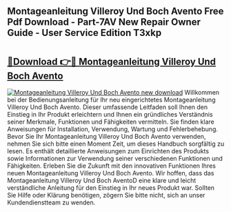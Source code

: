 ## Montageanleitung Villeroy Und Boch Avento Free Pdf Download - Part-7AV New Repair Owner Guide - User Service Edition T3xkp

# <h2><a href="http://df83ue.blite.top/?on=Montageanleitung+Villeroy+Und+Boch+Avento">🔗Download 👉🔴 Montageanleitung Villeroy Und Boch Avento</a></h2>

[![Montageanleitung Villeroy Und Boch Avento new download](https://i.imgur.com/lujVjoI.png)](http://df83ue.blite.top/?on=Montageanleitung+Villeroy+Und+Boch+Avento)
Willkommen bei der Bedienungsanleitung für Ihr neu eingerichtetes Montageanleitung Villeroy Und Boch Avento. Dieser umfassende Leitfaden soll Ihnen den Einstieg in Ihr Produkt erleichtern und Ihnen ein gründliches Verständnis seiner Merkmale, Funktionen und Fähigkeiten vermitteln. Sie finden klare Anweisungen für Installation, Verwendung, Wartung und Fehlerbehebung. Bevor Sie Ihr Montageanleitung Villeroy Und Boch Avento verwenden, nehmen Sie sich bitte einen Moment Zeit, um dieses Handbuch sorgfältig zu lesen. Es enthält detaillierte Anweisungen zum Einrichten des Produkts sowie Informationen zur Verwendung seiner verschiedenen Funktionen und Fähigkeiten. Erleben Sie die Zukunft mit den innovativen Funktionen Ihres neuen Montageanleitung Villeroy Und Boch Avento. Wir hoffen, dass das Montageanleitung Villeroy Und Boch AventoD eine klare und leicht verständliche Anleitung für den Einstieg in Ihr neues Produkt war. Sollten Sie Hilfe oder Klärung benötigen, zögern Sie bitte nicht, sich an unser Kundendienstteam zu wenden.
